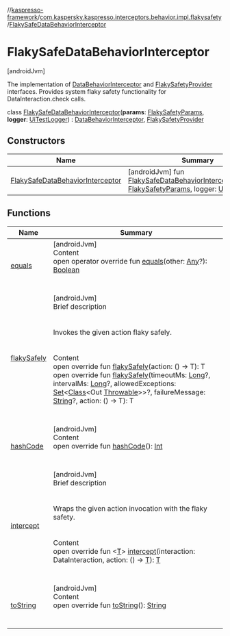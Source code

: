 //[kaspresso-framework](../../index.md)/[com.kaspersky.kaspresso.interceptors.behavior.impl.flakysafety](../index.md)/[FlakySafeDataBehaviorInterceptor](index.md)



# FlakySafeDataBehaviorInterceptor  
 [androidJvm] 

The implementation of [DataBehaviorInterceptor](../../com.kaspersky.kaspresso.interceptors.behavior/-data-behavior-interceptor/index.md) and [FlakySafetyProvider](../../com.kaspersky.kaspresso.flakysafety/-flaky-safety-provider/index.md) interfaces. Provides system flaky safety functionality for DataInteraction.check calls.

class [FlakySafeDataBehaviorInterceptor](index.md)(**params**: [FlakySafetyParams](../../com.kaspersky.kaspresso.params/-flaky-safety-params/index.md), **logger**: [UiTestLogger](../../com.kaspersky.kaspresso.logger/-ui-test-logger/index.md)) : [DataBehaviorInterceptor](../../com.kaspersky.kaspresso.interceptors.behavior/-data-behavior-interceptor/index.md), [FlakySafetyProvider](../../com.kaspersky.kaspresso.flakysafety/-flaky-safety-provider/index.md)   


## Constructors  
  
|  Name|  Summary| 
|---|---|
| [FlakySafeDataBehaviorInterceptor](-flaky-safe-data-behavior-interceptor.md)|  [androidJvm] fun [FlakySafeDataBehaviorInterceptor](-flaky-safe-data-behavior-interceptor.md)(params: [FlakySafetyParams](../../com.kaspersky.kaspresso.params/-flaky-safety-params/index.md), logger: [UiTestLogger](../../com.kaspersky.kaspresso.logger/-ui-test-logger/index.md))   <br>


## Functions  
  
|  Name|  Summary| 
|---|---|
| [equals](https://kotlinlang.org/api/latest/jvm/stdlib/kotlin/-any/equals.html)| [androidJvm]  <br>Content  <br>open operator override fun [equals](https://kotlinlang.org/api/latest/jvm/stdlib/kotlin/-any/equals.html)(other: [Any](https://kotlinlang.org/api/latest/jvm/stdlib/kotlin/-any/index.html)?): [Boolean](https://kotlinlang.org/api/latest/jvm/stdlib/kotlin/-boolean/index.html)  <br><br><br>
| [flakySafely](../../com.kaspersky.kaspresso.flakysafety/-flaky-safety-provider/flaky-safely.md)| [androidJvm]  <br>Brief description  <br><br><br>Invokes the given action flaky safely.<br><br>  <br>Content  <br>open override fun <T> [flakySafely](../../com.kaspersky.kaspresso.flakysafety/-flaky-safety-provider/flaky-safely.md)(action: () -> T): T  <br>open override fun <T> [flakySafely](../../com.kaspersky.kaspresso.flakysafety/-flaky-safety-provider/flaky-safely.md)(timeoutMs: [Long](https://kotlinlang.org/api/latest/jvm/stdlib/kotlin/-long/index.html)?, intervalMs: [Long](https://kotlinlang.org/api/latest/jvm/stdlib/kotlin/-long/index.html)?, allowedExceptions: [Set](https://kotlinlang.org/api/latest/jvm/stdlib/kotlin.collections/-set/index.html)<[Class](https://developer.android.com/reference/kotlin/java/lang/Class.html)<Out [Throwable](https://kotlinlang.org/api/latest/jvm/stdlib/kotlin/-throwable/index.html)>>?, failureMessage: [String](https://kotlinlang.org/api/latest/jvm/stdlib/kotlin/-string/index.html)?, action: () -> T): T  <br><br><br>
| [hashCode](https://kotlinlang.org/api/latest/jvm/stdlib/kotlin/-any/hash-code.html)| [androidJvm]  <br>Content  <br>open override fun [hashCode](https://kotlinlang.org/api/latest/jvm/stdlib/kotlin/-any/hash-code.html)(): [Int](https://kotlinlang.org/api/latest/jvm/stdlib/kotlin/-int/index.html)  <br><br><br>
| [intercept](intercept.md)| [androidJvm]  <br>Brief description  <br><br><br>Wraps the given action invocation with the flaky safety.<br><br>  <br>Content  <br>open override fun <[T](intercept.md)> [intercept](intercept.md)(interaction: DataInteraction, action: () -> [T](intercept.md)): [T](intercept.md)  <br><br><br>
| [toString](https://kotlinlang.org/api/latest/jvm/stdlib/kotlin/-any/to-string.html)| [androidJvm]  <br>Content  <br>open override fun [toString](https://kotlinlang.org/api/latest/jvm/stdlib/kotlin/-any/to-string.html)(): [String](https://kotlinlang.org/api/latest/jvm/stdlib/kotlin/-string/index.html)  <br><br><br>

